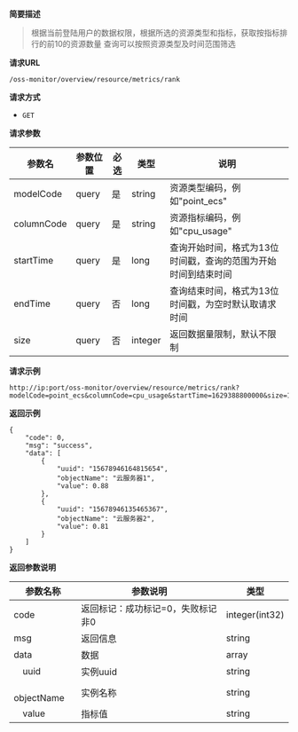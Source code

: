 **简要描述**

> 根据当前登陆用户的数据权限，根据所选的资源类型和指标，获取按指标排行的前10的资源数量
> 查询可以按照资源类型及时间范围筛选

**请求URL**

```http request
/oss-monitor/overview/resource/metrics/rank
```

**请求方式**
- `GET`

**请求参数**

| 参数名 | 参数位置 | 必选 | 类型 | 说明 |
| ------ | -------- | ---- | ---- | ---- |
|    modelCode    |      query    |    是  |   string   |   资源类型编码，例如"point_ecs"   |
|    columnCode    |      query    |    是  |   string   |   资源指标编码，例如"cpu_usage"   |
|    startTime    |      query    |    是  |   long   |   查询开始时间，格式为13位时间戳，查询的范围为开始时间到结束时间   |
|    endTime    |      query    |    否  |   long   |   查询结束时间，格式为13位时间戳，为空时默认取请求时间  |
|    size    |      query    |    否  |   integer   |   返回数据量限制，默认不限制   |

**请求示例**

```http
http://ip:port/oss-monitor/overview/resource/metrics/rank?modelCode=point_ecs&columnCode=cpu_usage&startTime=1629388800000&size=10
```

**返回示例**

```
{
    "code": 0,
    "msg": "success",
    "data": [
        {
            "uuid": "15678946164815654",
            "objectName": "云服务器1",
            "value": 0.88 
        },
        {
            "uuid": "15678946135465367",
            "objectName": "云服务器2",
            "value": 0.81
        }
    ]
}
```

**返回参数说明**

| 参数名称 | 参数说明                          | 类型           |
| -------- | --------------------------------- | -------------- |
| code     | 返回标记：成功标记=0，失败标记非0 | integer(int32) |
| msg      | 返回信息                          | string         |
| data     | 数据        | array         |
| &emsp;uuid     | 实例uuid        | string         |
| &emsp;objectName     | 实例名称       | string         |
| &emsp;value     | 指标值        | string         |
